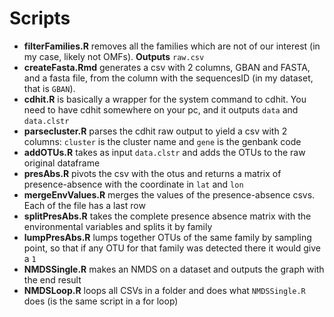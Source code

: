 # Scripts

* **filterFamilies.R** removes all the families which are not of our interest (in my case, likely not OMFs). **Outputs** `raw.csv`
* **createFasta.Rmd** generates a csv with 2 columns, GBAN and FASTA, and a fasta file, from the column with the sequencesID (in my dataset, that is `GBAN`).
* **cdhit.R** is basically a wrapper for the system command to cdhit. You need to have cdhit somewhere on your pc, and it outputs `data` and `data.clstr`
* **parsecluster.R** parses the cdhit raw output to yield a csv with 2 columns: `cluster` is the cluster name and `gene` is the genbank code
* **addOTUs.R** takes as input `data.clstr` and adds the OTUs to the raw original dataframe
* **presAbs.R** pivots the csv with the otus and returns a matrix of presence-absence with the coordinate in `lat` and `lon`
* **mergeEnvValues.R** merges the values of the presence-absence csvs. Each of the file has a last row
* **splitPresAbs.R** takes the complete presence absence matrix with the environmental variables and splits it by family
* **lumpPresAbs.R** lumps together OTUs of the same family by sampling point, so that if any OTU for that family was detected there it would give a `1`
* **NMDSSingle.R** makes an NMDS on a dataset and outputs the graph with the end result
* **NMDSLoop.R** loops all CSVs in a folder and does what `NMDSSingle.R` does (is the same script in a for loop)
